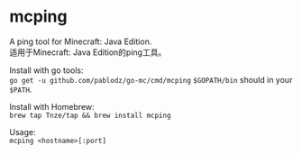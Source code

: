 # mcping

A ping tool for Minecraft: Java Edition.  
适用于Minecraft: Java Edition的ping工具。

Install with go tools:  
    ```go get -u github.com/pablodz/go-mc/cmd/mcping```
    `$GOPATH/bin` should in your `$PATH`.

Install with Homebrew:  
    ```brew tap Tnze/tap && brew install mcping```

Usage:  
    ```mcping <hostname>[:port]```
